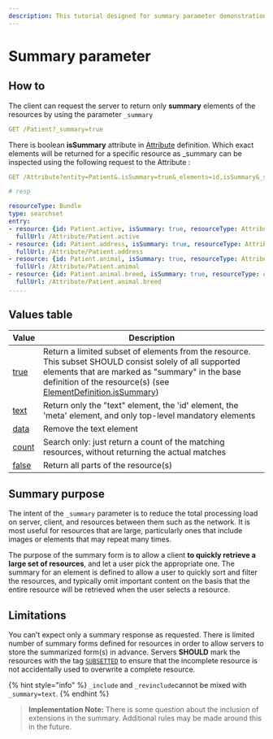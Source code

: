 ```yaml
---
description: This tutorial designed for summary parameter demonstration purposes
---
```


# Summary parameter

## How to

The client can request the server to return only **summary** elements of the resources by using the parameter `_summary`

```yaml
GET /Patient?_summary=true
```

There is boolean **isSummary** attribute in [Attribute](../../../../deprecated/deprecated/entity-attribute/entities-and-attributes.md) definition. Which exact elements will be returned for a specific resource as \_summary can be inspected using the following request to the Attribute :

```yaml
GET /Attribute?entity=Patient&.isSummary=true&_elements=id,isSummary&_sort=_id

# resp

resourceType: Bundle
type: searchset
entry:
- resource: {id: Patient.active, isSummary: true, resourceType: Attribute}
  fullUrl: /Attribute/Patient.active
- resource: {id: Patient.address, isSummary: true, resourceType: Attribute}
  fullUrl: /Attribute/Patient.address
- resource: {id: Patient.animal, isSummary: true, resourceType: Attribute}
  fullUrl: /Attribute/Patient.animal
- resource: {id: Patient.animal.breed, isSummary: true, resourceType: Attribute}
  fullUrl: /Attribute/Patient.animal.breed
.....
```

## Values table

| Value                                                       | Description                                                                                                                                                                                                                                                                                                            |
| ----------------------------------------------------------- | ---------------------------------------------------------------------------------------------------------------------------------------------------------------------------------------------------------------------------------------------------------------------------------------------------------------------- |
| [true](https://www.hl7.org/fhir/search.html#summary-true)   | Return a limited subset of elements from the resource. This subset SHOULD consist solely of all supported elements that are marked as "summary" in the base definition of the resource(s) (see [ElementDefinition.isSummary](https://www.hl7.org/fhir/elementdefinition-definitions.html#ElementDefinition.isSummary)) |
| [text](https://www.hl7.org/fhir/search.html#summary-text)   | Return only the "text" element, the 'id' element, the 'meta' element, and only top-level mandatory elements                                                                                                                                                                                                            |
| [data](https://www.hl7.org/fhir/search.html#summary-data)   | Remove the text element                                                                                                                                                                                                                                                                                                |
| [count](https://www.hl7.org/fhir/search.html#summary-count) | Search only: just return a count of the matching resources, without returning the actual matches                                                                                                                                                                                                                       |
| [false](https://www.hl7.org/fhir/search.html#summary-false) | Return all parts of the resource(s)                                                                                                                                                                                                                                                                                    |

## Summary purpose

The intent of the `_summary` parameter is to reduce the total processing load on server, client, and resources between them such as the network. It is most useful for resources that are large, particularly ones that include images or elements that may repeat many times.

The purpose of the summary form is to allow a client **to quickly retrieve a large set of resources**, and let a user pick the appropriate one. The summary for an element is defined to allow a user to quickly sort and filter the resources, and typically omit important content on the basis that the entire resource will be retrieved when the user selects a resource.

## Limitations

You can't expect only a summary response as requested. There is limited number of summary forms defined for resources in order to allow servers to store the summarized form(s) in advance. Servers **SHOULD** mark the resources with the tag [`SUBSETTED`](https://terminology.hl7.org/CodeSystem-v3-ObservationValue.html#v3-ObservationValue-SUBSETTED) to ensure that the incomplete resource is not accidentally used to overwrite a complete resource.

{% hint style="info" %}
`_include` and `_revinclude`cannot be mixed with `_summary=text`.
{% endhint %}

> **Implementation Note:** There is some question about the inclusion of extensions in the summary. Additional rules may be made around this in the future.
